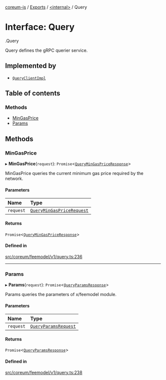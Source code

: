 [coreum-js](../README.md) / [Exports](../modules.md) / [<internal\>](../modules/internal_.md) / Query

# Interface: Query

[<internal>](../modules/internal_.md).Query

Query defines the gRPC querier service.

## Implemented by

- [`QueryClientImpl`](../classes/internal_.QueryClientImpl.md)

## Table of contents

### Methods

- [MinGasPrice](internal_.Query.md#mingasprice)
- [Params](internal_.Query.md#params)

## Methods

### MinGasPrice

▸ **MinGasPrice**(`request`): `Promise`<[`QueryMinGasPriceResponse`](../modules/internal_.md#querymingaspriceresponse)\>

MinGasPrice queries the current minimum gas price required by the network.

#### Parameters

| Name | Type |
| :------ | :------ |
| `request` | [`QueryMinGasPriceRequest`](../modules/internal_.md#querymingaspricerequest) |

#### Returns

`Promise`<[`QueryMinGasPriceResponse`](../modules/internal_.md#querymingaspriceresponse)\>

#### Defined in

[src/coreum/feemodel/v1/query.ts:236](https://github.com/CooperFoundation/coreum-js/blob/e00873a/src/coreum/feemodel/v1/query.ts#L236)

___

### Params

▸ **Params**(`request`): `Promise`<[`QueryParamsResponse`](../modules/internal_.md#queryparamsresponse-2)\>

Params queries the parameters of x/feemodel module.

#### Parameters

| Name | Type |
| :------ | :------ |
| `request` | [`QueryParamsRequest`](../modules/internal_.md#queryparamsrequest) |

#### Returns

`Promise`<[`QueryParamsResponse`](../modules/internal_.md#queryparamsresponse-2)\>

#### Defined in

[src/coreum/feemodel/v1/query.ts:238](https://github.com/CooperFoundation/coreum-js/blob/e00873a/src/coreum/feemodel/v1/query.ts#L238)
